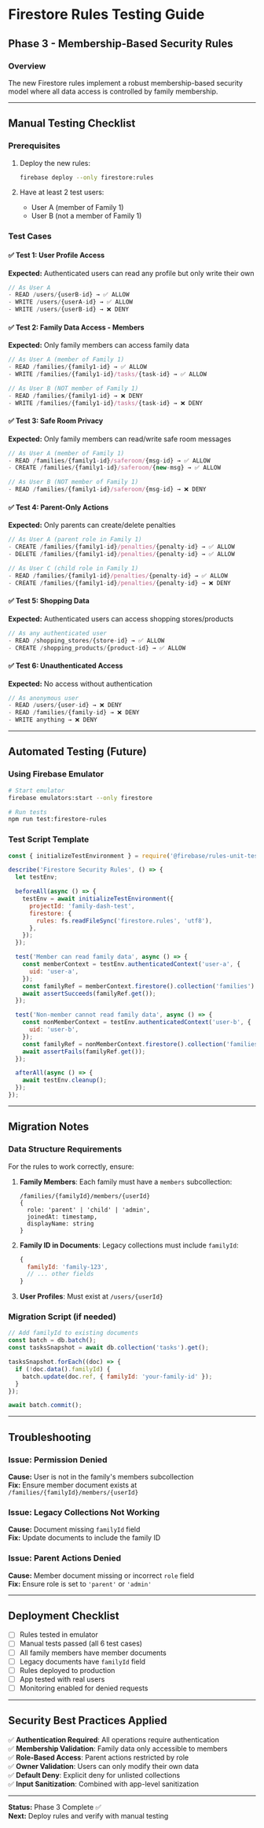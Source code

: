 # Firestore Rules Testing Guide

## Phase 3 - Membership-Based Security Rules

### Overview
The new Firestore rules implement a robust membership-based security model where all data access is controlled by family membership.

---

## Manual Testing Checklist

### Prerequisites
1. Deploy the new rules:
   ```bash
   firebase deploy --only firestore:rules
   ```

2. Have at least 2 test users:
   - User A (member of Family 1)
   - User B (not a member of Family 1)

### Test Cases

#### ✅ Test 1: User Profile Access
**Expected:** Authenticated users can read any profile but only write their own

```javascript
// As User A
- READ /users/{userB-id} → ✅ ALLOW
- WRITE /users/{userA-id} → ✅ ALLOW
- WRITE /users/{userB-id} → ❌ DENY
```

#### ✅ Test 2: Family Data Access - Members
**Expected:** Only family members can access family data

```javascript
// As User A (member of Family 1)
- READ /families/{family1-id} → ✅ ALLOW
- WRITE /families/{family1-id}/tasks/{task-id} → ✅ ALLOW

// As User B (NOT member of Family 1)
- READ /families/{family1-id} → ❌ DENY
- WRITE /families/{family1-id}/tasks/{task-id} → ❌ DENY
```

#### ✅ Test 3: Safe Room Privacy
**Expected:** Only family members can read/write safe room messages

```javascript
// As User A (member of Family 1)
- READ /families/{family1-id}/saferoom/{msg-id} → ✅ ALLOW
- CREATE /families/{family1-id}/saferoom/{new-msg} → ✅ ALLOW

// As User B (NOT member of Family 1)
- READ /families/{family1-id}/saferoom/{msg-id} → ❌ DENY
```

#### ✅ Test 4: Parent-Only Actions
**Expected:** Only parents can create/delete penalties

```javascript
// As User A (parent role in Family 1)
- CREATE /families/{family1-id}/penalties/{penalty-id} → ✅ ALLOW
- DELETE /families/{family1-id}/penalties/{penalty-id} → ✅ ALLOW

// As User C (child role in Family 1)
- READ /families/{family1-id}/penalties/{penalty-id} → ✅ ALLOW
- CREATE /families/{family1-id}/penalties/{penalty-id} → ❌ DENY
```

#### ✅ Test 5: Shopping Data
**Expected:** Authenticated users can access shopping stores/products

```javascript
// As any authenticated user
- READ /shopping_stores/{store-id} → ✅ ALLOW
- CREATE /shopping_products/{product-id} → ✅ ALLOW
```

#### ✅ Test 6: Unauthenticated Access
**Expected:** No access without authentication

```javascript
// As anonymous user
- READ /users/{user-id} → ❌ DENY
- READ /families/{family-id} → ❌ DENY
- WRITE anything → ❌ DENY
```

---

## Automated Testing (Future)

### Using Firebase Emulator

```bash
# Start emulator
firebase emulators:start --only firestore

# Run tests
npm run test:firestore-rules
```

### Test Script Template

```javascript
const { initializeTestEnvironment } = require('@firebase/rules-unit-testing');

describe('Firestore Security Rules', () => {
  let testEnv;

  beforeAll(async () => {
    testEnv = await initializeTestEnvironment({
      projectId: 'family-dash-test',
      firestore: {
        rules: fs.readFileSync('firestore.rules', 'utf8'),
      },
    });
  });

  test('Member can read family data', async () => {
    const memberContext = testEnv.authenticatedContext('user-a', {
      uid: 'user-a',
    });
    const familyRef = memberContext.firestore().collection('families').doc('family-1');
    await assertSucceeds(familyRef.get());
  });

  test('Non-member cannot read family data', async () => {
    const nonMemberContext = testEnv.authenticatedContext('user-b', {
      uid: 'user-b',
    });
    const familyRef = nonMemberContext.firestore().collection('families').doc('family-1');
    await assertFails(familyRef.get());
  });

  afterAll(async () => {
    await testEnv.cleanup();
  });
});
```

---

## Migration Notes

### Data Structure Requirements

For the rules to work correctly, ensure:

1. **Family Members**: Each family must have a `members` subcollection:
   ```
   /families/{familyId}/members/{userId}
   {
     role: 'parent' | 'child' | 'admin',
     joinedAt: timestamp,
     displayName: string
   }
   ```

2. **Family ID in Documents**: Legacy collections must include `familyId`:
   ```javascript
   {
     familyId: 'family-123',
     // ... other fields
   }
   ```

3. **User Profiles**: Must exist at `/users/{userId}`

### Migration Script (if needed)

```javascript
// Add familyId to existing documents
const batch = db.batch();
const tasksSnapshot = await db.collection('tasks').get();

tasksSnapshot.forEach((doc) => {
  if (!doc.data().familyId) {
    batch.update(doc.ref, { familyId: 'your-family-id' });
  }
});

await batch.commit();
```

---

## Troubleshooting

### Issue: Permission Denied
**Cause:** User is not in the family's members subcollection  
**Fix:** Ensure member document exists at `/families/{familyId}/members/{userId}`

### Issue: Legacy Collections Not Working
**Cause:** Document missing `familyId` field  
**Fix:** Update documents to include the family ID

### Issue: Parent Actions Denied
**Cause:** Member document missing or incorrect `role` field  
**Fix:** Ensure role is set to `'parent'` or `'admin'`

---

## Deployment Checklist

- [ ] Rules tested in emulator
- [ ] Manual tests passed (all 6 test cases)
- [ ] All family members have member documents
- [ ] Legacy documents have `familyId` field
- [ ] Rules deployed to production
- [ ] App tested with real users
- [ ] Monitoring enabled for denied requests

---

## Security Best Practices Applied

✅ **Authentication Required**: All operations require authentication  
✅ **Membership Validation**: Family data only accessible to members  
✅ **Role-Based Access**: Parent actions restricted by role  
✅ **Owner Validation**: Users can only modify their own data  
✅ **Default Deny**: Explicit deny for unlisted collections  
✅ **Input Sanitization**: Combined with app-level sanitization  

---

**Status:** Phase 3 Complete ✅  
**Next:** Deploy rules and verify with manual testing

